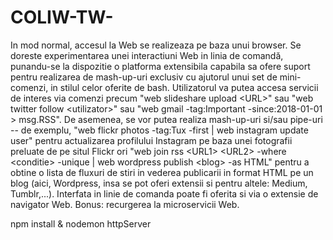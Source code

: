 # COLIW-TW-
In mod normal, accesul la Web se realizeaza pe baza unui browser. Se doreste experimentarea unei interactiuni Web in linia de comandă, punandu-se la dispozitie o platforma extensibila capabila sa ofere suport pentru realizarea de mash-up-uri exclusiv cu ajutorul unui set de mini-comenzi, in stilul celor oferite de bash. Utilizatorul va putea accesa servicii de interes via comenzi precum "web slideshare upload &lt;URL>" sau "web twitter follow &lt;utilizator>" sau "web gmail -tag:Important -since:2018-01-01 > msg.RSS". De asemenea, se vor putea realiza mash-up-uri si/sau pipe-uri -- de exemplu, "web flickr photos -tag:Tux -first | web instagram update user" pentru actualizarea profilului Instagram pe baza unei fotografii preluate de pe situl Flickr ori "web join rss &lt;URL1> &lt;URL2> -where &lt;conditie> -unique | web wordpress publish &lt;blog> -as HTML" pentru a obtine o lista de fluxuri de stiri in vederea publicarii in format HTML pe un blog (aici, Wordpress, insa se pot oferi extensii si pentru altele: Medium, Tumblr,...). Interfata in linie de comanda poate fi oferita si via o extensie de navigator Web. Bonus: recurgerea la microservicii Web.

npm install & nodemon httpServer